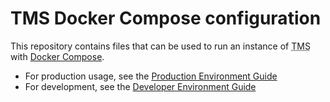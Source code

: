 TMS Docker Compose configuration
================================

This repository contains files that can be used to run an instance of <abbr title="Task Management System">TMS</abbr> with [Docker Compose](https://docs.docker.com/compose/).

- For production usage, see the [Production Environment Guide](production/README.md)
- For development, see the [Developer Environment Guide](development/README.md)